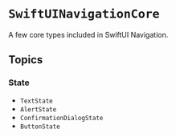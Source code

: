 # ``SwiftUINavigationCore``

A few core types included in SwiftUI Navigation.

## Topics

### State

- ``TextState``
- ``AlertState``
- ``ConfirmationDialogState``
- ``ButtonState``
